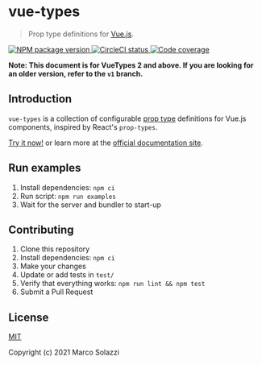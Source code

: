 # vue-types

> Prop type definitions for [Vue.js](http://vuejs.org).

<p id="badges">
  <a href="https://www.npmjs.com/package/vue-types" target="_blank">
    <img alt="NPM package version" src="https://img.shields.io/npm/v/vue-types" />
  </a>
  <a href="https://circleci.com/gh/dwightjack/vue-types" target="_blank">
    <img alt="CircleCI status" src="https://circleci.com/gh/dwightjack/vue-types.svg?style=shield" />
  </a>
<a href="https://www.npmjs.com/package/vue-types" target="_blank">
    <img alt="Code coverage" src="https://img.shields.io/codeclimate/dwightjack/vue-types" />
  </a>

</p>

**Note: This document is for VueTypes 2 and above. If you are looking for an older version, refer to the `v1` branch.**

## Introduction

`vue-types` is a collection of configurable [prop type](http://vuejs.org/guide/components.html#Props) definitions for Vue.js components, inspired by React's `prop-types`.

[Try it now!](https://codesandbox.io/s/vue-types-2-demo-rbrdh) or learn more at the [official documentation site](https://dwightjack.github.io/vue-types/).

## Run examples

1. Install dependencies: `npm ci`
1. Run script: `npm run examples`
1. Wait for the server and bundler to start-up

## Contributing

1. Clone this repository
1. Install dependencies: `npm ci`
1. Make your changes
1. Update or add tests in `test/`
1. Verify that everything works: `npm run lint && npm test`
1. Submit a Pull Request

## License

[MIT](http://opensource.org/licenses/MIT)

Copyright (c) 2021 Marco Solazzi
